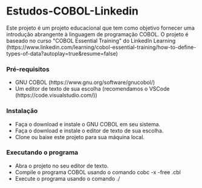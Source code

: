 
  <body>
    <h1>Estudos-COBOL-Linkedin</h1>
    <p>Este projeto é um projeto educacional que tem como objetivo fornecer uma introdução abrangente à linguagem de programação COBOL. O projeto é baseado no curso "COBOL Essential Training" do LinkedIn Learning (https://www.linkedin.com/learning/cobol-essential-training/how-to-define-types-of-data?autoplay=true&resume=false)</p>
    <h3>Pré-requisitos</h3>
    <ul>
      <li>GNU COBOL (https://www.gnu.org/software/gnucobol/)</li>
      <li>Um editor de texto de sua escolha (recomendamos o VSCode (https://code.visualstudio.com/))</li>
    </ul>
    <h3>Instalação</h3>
    <ul>
      <li>Faça o download e instale o GNU COBOL em seu sistema.</li>
      <li>Faça o download e instale o editor de texto de sua escolha.</li>
      <li>Clone ou baixe este projeto para sua máquina local.</li>
    </ul>
    <h3>Executando o programa</h3>
    <ul>
      <li>Abra o projeto no seu editor de texto.</li>
      <li>Compile o programa COBOL usando o comando cobc -x -free <nome-do-programa>.cbl</li>
      <li>Execute o programa usando o comando ./<nome-do-programa></li>
    </ul>
